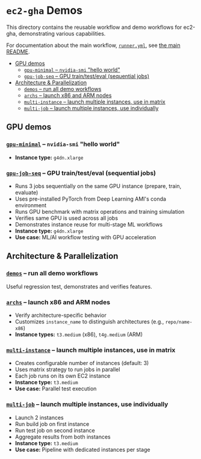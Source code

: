 # `ec2-gha` Demos
This directory contains the reusable workflow and demo workflows for ec2-gha, demonstrating various capabilities.

For documentation about the main workflow, [`runner.yml`](runner.yml), see [the main README](../../README.md).

<!-- toc -->
- [GPU demos](#gpu)
    - [`gpu-minimal` – `nvidia-smi` "hello world"](#gpu-minimal)
    - [`gpu-job-seq` – GPU train/test/eval (sequential jobs)](#gpu-job-seq)
- [Architecture & Parallelization](#arch)
    - [`demos` – run all demo workflows](#demos)
    - [`archs` – launch x86 and ARM nodes](#archs)
    - [`multi-instance` – launch multiple instances, use in matrix](#multi-instance)
    - [`multi-job` – launch multiple instances, use individually](#multi-job)
<!-- /toc -->


## GPU demos <a id="gpu"></a>

### [`gpu-minimal`](demo-gpu-minimal.yml) – `nvidia-smi` "hello world" <a id="gpu-minimal"></a>
- **Instance type:** `g4dn.xlarge`

### [`gpu-job-seq`](demo-gpu-job-seq.yml) – GPU train/test/eval (sequential jobs) <a id="gpu-job-seq"></a>
- Runs 3 jobs sequentially on the same GPU instance (prepare, train, evaluate)
- Uses pre-installed PyTorch from Deep Learning AMI's conda environment
- Runs GPU benchmark with matrix operations and training simulation
- Verifies same GPU is used across all jobs
- Demonstrates instance reuse for multi-stage ML workflows
- **Instance type:** `g4dn.xlarge`
- **Use case:** ML/AI workflow testing with GPU acceleration

## Architecture & Parallelization <a id="arch"></a>

### [`demos`](demos.yml) – run all demo workflows <a id="demos"></a>
Useful regression test, demonstrates and verifies features.

### [`archs`](demo-archs.yml) – launch x86 and ARM nodes <a id="archs"></a>
- Verify architecture-specific behavior
- Customizes `instance_name` to distinguish architectures (e.g., `repo/name-x86`)
- **Instance types:** `t3.medium` (x86), `t4g.medium` (ARM)

### [`multi-instance`](demo-multi-instance.yml) – launch multiple instances, use in matrix <a id="multi-instance"></a>
- Creates configurable number of instances (default: 3)
- Uses matrix strategy to run jobs in parallel
- Each job runs on its own EC2 instance
- **Instance type:** `t3.medium`
- **Use case:** Parallel test execution

### [`multi-job`](demo-multi-job.yml) – launch multiple instances, use individually <a id="multi-job"></a>
- Launch 2 instances
- Run build job on first instance
- Run test job on second instance
- Aggregate results from both instances
- **Instance type:** `t3.medium`
- **Use case:** Pipeline with dedicated instances per stage

